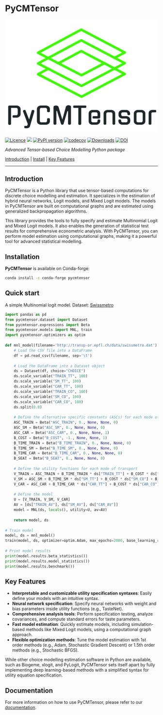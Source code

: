 # PyCMTensor

![PyCMTensor](docs/assets/img/logo.jpg)

[![Licence](https://img.shields.io/badge/Licence-MIT-blue)](about/licence.md)
![](https://img.shields.io/pypi/pyversions/pycmtensor) 
[![PyPI version](https://badge.fury.io/py/pycmtensor.svg)](https://badge.fury.io/py/pycmtensor) 
[![codecov](https://codecov.io/gh/mwong009/pycmtensor/branch/master/graph/badge.svg?token=LFwgggDyjS)](https://codecov.io/gh/mwong009/pycmtensor) 
[![Downloads](https://static.pepy.tech/personalized-badge/pycmtensor?period=month&units=international_system&left_color=grey&right_color=orange&left_text=downloads/month)](https://pepy.tech/project/pycmtensor) 
[![DOI](https://zenodo.org/badge/460802394.svg)](https://zenodo.org/badge/latestdoi/460802394)

*Advanced Tensor-based Choice Modelling Python package*

[Introduction](#introduction) | [Install](#installation) | [Key Features](#key-features)

---

## Introduction

PyCMTensor is a Python library that use tensor-based computations for discrete choice modelling and estimation. It specializes in the estimation of hybrid neural networks, Logit models, and Mixed Logit models. The models in PyCMTensor are built on computational graphs and are estimated using generalized backpropagation algorithms.

This library provides the tools to fully specify and estimate Multinomial Logit and Mixed Logit models. It also enables the generation of statistical test results for comprehensive econometric analysis. With PyCMTensor, you can perform model estimation using computational graphs, making it a powerful tool for advanced statistical modelling.

## Installation

**PyCMTensor** is available on Conda-forge:

```bash
conda install -c conda-forge pycmtensor
```

## Quick start

A simple Multinomial logit model. Dataset: [Swissmetro](http://transp-or.epfl.ch/data/swissmetro.dat)

```python
import pandas as pd
from pycmtensor.dataset import Dataset
from pycmtensor.expressions import Beta
from pycmtensor.models import MNL, train
import pycmtensor.optimizers as optim

def mnl_model(filename='http://transp-or.epfl.ch/data/swissmetro.dat'):
	# Load the CSV file into a DataFrame
	df = pd.read_csv(filename, sep='\t')

	# Load the DataFrame into a Dataset object
	ds = Dataset(df, choice="CHOICE")
	ds.scale_variable("TRAIN_TT", 100)
	ds.scale_variable("SM_TT", 100)
	ds.scale_variable("CAR_TT", 100)
	ds.scale_variable("TRAIN_CO", 100)
	ds.scale_variable("SM_CO", 100)
	ds.scale_variable("CAR_CO", 100)
	ds.split(0.8)

	# Define the alternative specific constants (ASCs) for each mode of transport
    ASC_TRAIN = Beta("ASC_TRAIN", 0., None, None, 0)
	ASC_SM = Beta("ASC_SM", 0., None, None, 0)
	ASC_CAR = Beta("ASC_CAR", 0., None, None, 1)
	B_COST = Beta("B_COST", -1., None, None, 1)
	B_TIME_TRAIN = Beta("B_TIME_TRAIN", 0., None, None, 0)
	B_TIME_SM = Beta("B_TIME_SM", 0., None, None, 0)
	B_TIME_CAR = Beta("B_TIME_CAR", 0., None, None, 0)
	B_SEAT = Beta("B_SEAT", 0., None, None, 0)

	# Define the utility functions for each mode of transport
	V_TRAIN = ASC_TRAIN + B_TIME_TRAIN * ds["TRAIN_TT"] + B_COST * ds["TRAIN_CO"]
	V_SM = ASC_SM + B_TIME_SM * ds["SM_TT"] + B_COST * ds["SM_CO"] + B_SEAT * ds["SM_SEATS"]
	V_CAR = ASC_CAR + B_TIME_CAR * ds["CAR_TT"] + B_COST * ds["CAR_CO"]

	# Define the model
	U = [V_TRAIN, V_SM, V_CAR]
	AV = [ds["TRAIN_AV"], ds["SM_AV"], ds["CAR_AV"]]
	model = MNL(ds, locals(), utility=U, av=AV)
	
	return model, ds

# Train model
model, ds = mnl_model()
train(model, ds, optimizer=optim.Adam, max_epochs=2000, base_learning_rate=0.1, convergence_threshold=1e-3)

# Print model results
print(model.results.beta_statistics())
print(model.results.model_statistics())
print(model.results.benchmark())
```

## Key Features

- **Interpretable and customizable utility specification syntaxes**: Easily define your models with an intuitive syntax.
- **Neural network specification**: Specify neural networks with weight and bias parameters inside utility functions (e.g., TasteNet).
- **Comprehensive analysis tools**: Perform specification testing, analyze covariances, and compute standard errors for taste parameters.
- **Fast model estimation**: Quickly estimate models, including simulation-based methods like Mixed Logit models, using a computational graph approach.
- **Flexible optimization methods**: Tune the model estimation with 1st order methods (e.g., Adam, Stochastic Gradient Descent) or 1.5th order methods (e.g., Stochastic BFGS).

While other choice modelling estimation software in Python are available, such as Biogeme, xlogit, and PyLogit, PyCMTensor sets itself apart by fully implementing deep learning-based methods with a simplified syntax for utility equation specification.

## Documentation

For more information on how to use PyCMTensor, please refer to our [documentation](link-to-documentation).